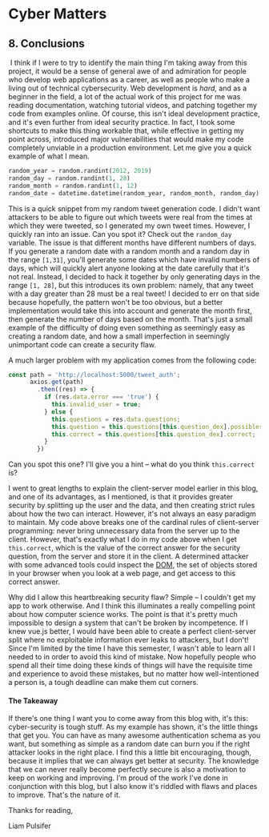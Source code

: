 # Cyber Matters

## 8. Conclusions

​	I think if I were to try to identify the main thing I'm taking away from this project, it would be a sense of general awe of and admiration for people who develop web applications as a career, as well as people who make a living out of technical cybersecurity. Web development is *hard*, and as a beginner in the field, a lot of the actual work of this project for me was reading documentation, watching tutorial videos, and patching together my code from examples online. Of course, this isn't ideal development practice, and it's even further from ideal security practice. In fact, I took some shortcuts to make this thing workable that, while effective in getting my point across, introduced major vulnerabilities that would make my code completely unviable in a production environment. Let me give you a quick example of what I mean.

```python
random_year = random.randint(2012, 2019)
random_day = random.randint(1, 28)
random_month = random.randint(1, 12)
random_date = datetime.datetime(random_year, random_month, random_day)
```

This is a quick snippet from my random tweet generation code. I didn't want attackers to be able to figure out which tweets were real from the times at which they were tweeted, so I generated my own tweet times. However, I quickly ran into an issue. Can you spot it? Check out the `random_day` variable. The issue is that different months have different numbers of days. If you generate a random date with a random month and a random day in the range `[1,31]`, you'll generate some dates which have invalid numbers of days, which will quickly alert anyone looking at the date carefully that it's not real. Instead, I decided to hack it together by only generating days in the range `[1, 28]`, but this introduces its own problem: namely, that any tweet with a day greater than 28 must be a real tweet! I decided to err on that side because hopefully, the pattern won't be too obvious, but a better implementation would take this into account and generate the month first, then generate the number of days based on the month. That's just a small example of the difficulty of doing even something as seemingly easy as creating a random date, and how a small imperfection in seemingly unimportant code can create a security flaw.

A much larger problem with my application comes from the following code:

```javascript
const path = 'http://localhost:5000/tweet_auth';
      axios.get(path)
        .then((res) => {
          if (res.data.error === 'true') {
            this.invalid_user = true;
          } else {
            this.questions = res.data.questions;
            this.question = this.questions[this.question_dex].possibles;
            this.correct = this.questions[this.question_dex].correct;
          }
        })
```

Can you spot this one? I'll give you a hint – what do you think `this.correct` is?



I went to great lengths to explain the client-server model earlier in this blog, and one of its advantages, as I mentioned, is that it provides greater security by splitting up the user and the data, and then creating strict rules about how the two can interact. However, it's not always an easy paradigm to maintain. My code above breaks one of the cardinal rules of client-server programming: never bring unnecessary data from the server up to the client. However, that's exactly what I do in my code above when I get `this.correct`, which is the value of the correct answer for the security question, from the server and store it in the client. A determined attacker with some advanced tools could inspect the [DOM](https://developer.mozilla.org/en-US/docs/Web/API/Document_Object_Model/Introduction), the set of objects stored in your browser when you look at a web page, and get access to this correct answer. 

Why did I allow this heartbreaking security flaw? Simple – I couldn't get my app to work otherwise. And I think this illuminates a really compelling point about how computer science works. The point is that it's pretty much impossible to design a system that can't be broken by incompetence. If I knew vue.js better, I would have been able to create a perfect client-server split where no exploitable information ever leaks to attackers, but I don't! Since I'm limited by the time I have this semester, I wasn't able to learn all I needed to in order to avoid this kind of mistake. Now hopefully people who spend all their time doing these kinds of things will have the requisite time and experience to avoid these mistakes, but no matter how well-intentioned a person is, a tough deadline can make them cut corners.

#### The Takeaway

If there's one thing I want you to come away from this blog with, it's this: cyber-security is tough stuff. As my example has shown, it's the little things that get you. You can have as many awesome authentication schema as you want, but something as simple as a random date can burn you if the right attacker looks in the right place. I find this a little bit encouraging, though, because it implies that we can always get better at security. The knowledge that we can never really become perfectly secure is also a motivation to keep on working and improving. I'm proud of the work I've done in conjunction with this blog, but I also know it's riddled with flaws and places to improve. That's the nature of it.

Thanks for reading,

Liam Pulsifer